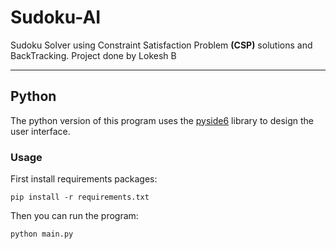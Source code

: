 # Sudoku-AI

Sudoku Solver using Constraint Satisfaction Problem **(CSP)** solutions and BackTracking.
Project done by Lokesh B

---

## Python
The python version of this program uses the [pyside6](https://wiki.qt.io/Qt_for_Python) library to design the user interface.



### Usage
First install requirements packages:
```
pip install -r requirements.txt
```

Then you can run the program:
```
python main.py
```
